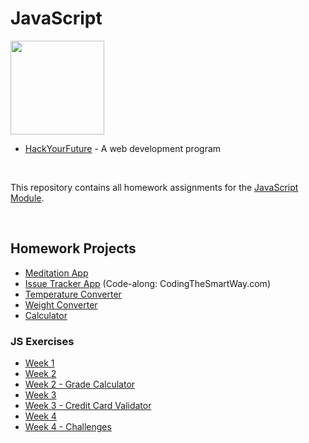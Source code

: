 # JavaScript

<img src="https://upload.wikimedia.org/wikipedia/commons/9/99/Unofficial_JavaScript_logo_2.svg" width="150">

* [HackYourFuture](https://github.com/HackYourFuture) - A web development program

<br/>

This repository contains all homework assignments for the [JavaScript Module](https://github.com/HackYourFuture/JavaScript/).

<br/>

## Homework Projects
* [Meditation App](https://marzfd.github.io/JavaScript/week3/Meditation-App/index.html)
* [Issue Tracker App](https://github.com/marzfd/Issue-Tracker) (Code-along: CodingTheSmartWay.com)
* [Temperature Converter](https://marzfd.github.io/JavaScript/week2/Temperature-Converter/index.html)
* [Weight Converter](https://marzfd.github.io/JavaScript/week2/Weight-Converter/index.html)
* [Calculator](https://marzfd.github.io/JavaScript/week1/Calculator/index.html)

### JS Exercises
* [Week 1](https://github.com/marzfd/JavaScript/tree/main/week1/JS-Exercises)
* [Week 2](https://github.com/marzfd/JavaScript/tree/main/week2/JS-Exercises)
* [Week 2 - Grade Calculator](https://github.com/marzfd/JavaScript/blob/main/week2/Grade-calculator/GradeCalculator.js)
* [Week 3](https://github.com/marzfd/JavaScript/tree/main/week3/JS-Exercises)
* [Week 3 - Credit Card Validator](https://github.com/marzfd/JavaScript/tree/main/week3/Credit_Card_Validator/validateCreditNumber.js)
* [Week 4](https://github.com/marzfd/JavaScript/tree/main/week4/Exercises)
* [Week 4 - Challenges](https://github.com/marzfd/JavaScript/tree/main/week4/Challenges)

